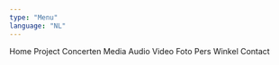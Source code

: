 ```yaml
---
type: "Menu"
language: "NL"
---
```

Home Project Concerten Media Audio Video Foto Pers Winkel Contact